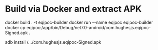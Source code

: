 # Build via Docker and extract APK

docker build . -t eqipoc-builder
docker run --name eqipoc eqipoc-builder
docker cp eqipoc:/app/bin/Debug/net7.0-android/com.hughesjs.eqipoc-Signed.apk .

adb install /.../com.hughesjs.eqipoc-Signed.apk